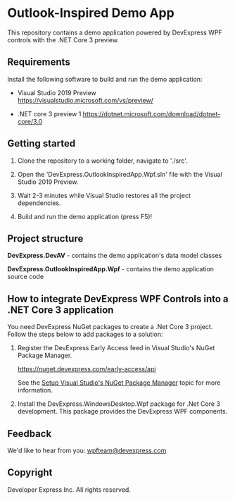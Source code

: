 # Outlook-Inspired Demo App

This repository contains a demo application powered by DevExpress WPF controls with the .NET Core 3 preview.


## Requirements

Install the following software to build and run the demo application:

- Visual Studio 2019 Preview https://visualstudio.microsoft.com/vs/preview/

- .NET core 3 preview 1 https://dotnet.microsoft.com/download/dotnet-core/3.0

## Getting started

1. Clone the repository to a working folder, navigate to './src'.

2. Open the 'DevExpress.OutlookInspiredApp.Wpf.sln' file with the Visual Studio 2019 Preview.

3. Wait 2-3 minutes while Visual Studio restores all the project dependencies.

4. Build and run the demo application (press F5)!


## Project structure

**DevExpress.DevAV** - contains the demo application's data model classes

**DevExpress.OutlookInspiredApp.Wpf** - contains the demo application source code

## How to integrate DevExpress WPF Controls into a .NET Core 3 application

You need DevExpress NuGet packages to create a .Net Core 3 project. Follow the steps below to add packages to a solution:

1. Register the DevExpress Early Access feed in Visual Studio's NuGet Package Manager.

   https://nuget.devexpress.com/early-access/api

   See the [Setup Visual Studio's NuGet Package Manager](https://docs.devexpress.com/GeneralInformation/116698/installation/install-devexpress-controls-using-nuget-packages/setup-visual-studio%27s-nuget-package-manager) topic for more information.

3. Install the DevExpress.WindowsDesktop.Wpf package for .Net Core 3 development. This package provides the DevExpress WPF components.

## Feedback

We'd like to hear from you: wpfteam@devexpress.com

## Copyright

Developer Express Inc. All rights reserved.

